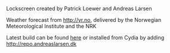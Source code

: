 Lockscreen created by Patrick Loewer and Andreas Larsen

Weather forecast from <http://yr.no>, delivered by the Norwegian Meteorological Institute and the NRK

Latest build can be found [here](http://dev.nawuko.com/build/) or installed from Cydia by adding http://repo.andreaslarsen.dk
